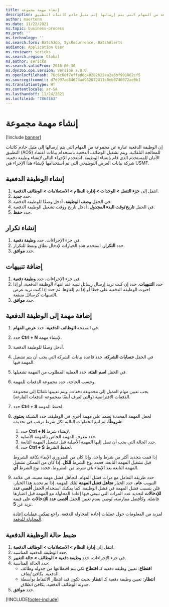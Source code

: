 ```yaml
---
title: إنشاء مهمة مجموعة
description: إن الوظيفة الدفعية عبارة عن مجموعة من المهام التي يتم إرسالها إلى مثيل خادم كائنات التطبيق‬ (AOS) للمعالجة التلقائية.
author: maertenm
ms.date: 11/22/2021
ms.topic: business-process
ms.prod: ''
ms.technology: ''
ms.search.form: BatchJob, SysRecurrence, BatchAlerts
audience: Application User
ms.reviewer: sericks
ms.search.region: Global
ms.author: sericks
ms.search.validFrom: 2016-06-30
ms.dyn365.ops.version: Version 7.0.0
ms.openlocfilehash: 76c6c68f7effad0c40282b22ea2a6bf991862cf5
ms.sourcegitcommit: d7d997ad84623ad952672411c0eb6740972ae0b1
ms.translationtype: HT
ms.contentlocale: ar-SA
ms.lasthandoff: 11/24/2021
ms.locfileid: "7864163"
---
```

# <a name="create-a-batch-job"></a>إنشاء مهمة مجموعة

[!include [banner](../../includes/banner.md)]

إن الوظيفة الدفعية عبارة عن مجموعة من المهام التي يتم إرسالها إلى مثيل خادم كائنات التطبيق‬ (AOS) للمعالجة التلقائية. ويتم تشغيل الوظائف الدفعية باستخدام بيانات اعتماد الأمان للمستخدم الذي قام بإنشاء الوظيفة. استخدم الإجراء التالي لإنشاء وظيفة دفعية. شركة بيانات العرض التوضيحي التي تم استخدامها لإنشاء هذا الإجراء هي USMF.


## <a name="create-the-batch-job"></a>إنشاء الوظيفة الدفعية
1. انتقل إلى **جزء التنقل > الوحدات > إدارة النظام > الاستعلامات > الوظائف الدفعية**.
2. حدد **جديد**.
3. في الحقل **وصف الوظيفة**، أدخل وصفًا للوظيفة الدفعية.
4. في الحقل **تاريخ/وقت البدء المجدول**، أدخل تاريخ ووقت تشغيل الوظيفة الدفعية.
5. حدد **حفظ**.

## <a name="create-a-recurrence"></a>إنشاء تكرار
1. في جزء الإجراءات، حدد **وظيفة دفعية**.
2. حدد **التكرار**. استخدم هذه الخيارات لإدخال نطاق ونمط للتكرار.  
3. حدد **موافق**.

## <a name="add-alerts"></a>إضافة تنبيهات
1. في جزء الإجراءات، حدد **وظيفة دفعية**.
2. حدد **التنبهيات**. حدد إن كنت تريد إرسال رسائل تنبيه عند انتهاء الوظيفة الدفعية‬، أو إذا احتوت الوظيفة الدفعية على خطأ أو إذا تم إلغاؤها. ثم حدد إذا كنت تريد عرض التنبيهات كرسائل منبثقة.   
3. حدد **موافق**.

## <a name="add-a-task-to-a-batch-job"></a>إضافة مهمة إلى الوظيفة الدفعية
1.  في الصفحة **الوظائف الدفعية**، حدد **عرض المهام**.
2.  حدد **Ctrl + N** لإنشاء مهمة.
3.  أدخل وصفًا للوظيفة الدفعية.
4.  في الحقل **حسابات الشركة**، حدد قاعدة بيانات الشركة التي يجب أن يتم تشغيل المهمة فيها.
5.  في الحقل **اسم الفئة**، حدد العملية المطلوب من المهمة تشغيلها. 
6.  وحسب الحاجة، حدد مجموعة الدفعات للمهمة.

    يجب تعيين مهام العميل إلى مجموعة دفعات. ويتم تعيينها تلقائيًا إلى مجموعة الدفعات الافتراضية (والتي تُعرف أيضًا بمجموعة الدفعات الفارغة).

7.  حدد **Ctrl + S** لحفظ المهمة.
8.  لجعل المهمة المحددة تعتمد على مهمة أخرى في الوظيفة، حدد الشبكة **يحتوي شروطًا**، ثم اتبع الخطوات التالية لكل شرط ترغب في تحديده:

    1. حدد **Ctrl + N** لإنشاء شرط.
    2. حدد معرف المهمة الخاص بالمهمة الأصلية.
    3. حدد الحالة التي يجب أن تصل إليها المهمة الأصلية قبل تشغيل المهمة التابعة.
    4. حدد **Ctrl + S** لحفظ الشرط.

    إذا قمت بتحديد أكثر من شرط واحد، وإذا كان من الضروري الإيفاء *بكافة* الشروط قبل تشغيل المهمة التابعة، فحدد نوع الشرط **للكل**. إذا كان من الممكن تشغيل المهمة التابعة بعد الإيفاء *بأي* شرط من الشروط، فحدد نوع الشرط **أي**.

9.  حدد طريقة التعامل مع مرات فشل المهام. لتجاهل فشل مهمة معينة، في علامة التبويب **عام**، حدد الخيار **تجاهل فشل المهمة** لتلك المهمة. إذا تم تحديد هذا الخيار، فلن يتسبب فشل المهمة في فشل الوظيفة. كما يمكنك استخدام الحقل **أقصى عدد للإدخالات** لتحديد عدد المرات التي تنبغي فيها إعادة المحاولة مع المهمة قبل اعتبارها فاشلة. وكأفضل ممارسة، نُوصي بعدم تعيين الحقل **أقصى عدد للإدخالات** على قيمة تزيد عن **5**.

    لمزيد من المعلومات حول عمليات إعادة المحاولة للدفعة، راجع [تمكين عمليات إعادة المحاولة للدفعة](../retryable-batch.md).

## <a name="adjust-batch-job-status"></a>ضبط حالة الوظيفة الدفعية
1. انتقل إلى **إدارة النظام > الاستعلامات > الوظائف الدفعية**.
2. حدد الوظيفة الدفعية المناسبة.
3. في جزء الإجراءات، حدد **وظيفة دفعية > الوظائف > حالة التغيير**.
4. حدد الحالة المناسبة:
    - **اقتطاع**: تعيين وظيفة دفعية كـ **اقتطاع** لكي يتم اقتطاعها من جدوله وظائف الدفعية. يكافئ *إيقاف*.
    - **انتظار**: تعيين وظيفة دفعية كـ **انتظار** بحيث تكون قيد انتظار الالتقاط بواسطة جدولة الوظائف الدفعية. يكافئ *انطلاق*.
5. حدد **موافق**.


[!INCLUDE[footer-include](../../../../includes/footer-banner.md)]
